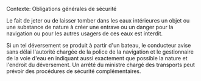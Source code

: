Contexte: Obligations générales de sécurité

Le fait de jeter ou de laisser tomber dans les eaux intérieures un objet ou une substance de nature à créer une entrave ou un danger pour la navigation ou pour les autres usagers de ces eaux est interdit.

Si un tel déversement se produit à partir d'un bateau, le conducteur avise sans délai l'autorité chargée de la police de la navigation et le gestionnaire de la voie d'eau en indiquant aussi exactement que possible la nature et l'endroit du déversement. Un arrêté du ministre chargé des transports peut prévoir des procédures de sécurité complémentaires.